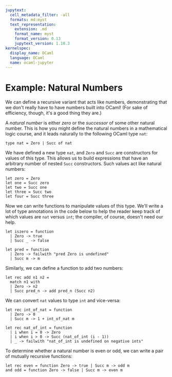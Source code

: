 ```yaml
---
jupytext:
  cell_metadata_filter: -all
  formats: md:myst
  text_representation:
    extension: .md
    format_name: myst
    format_version: 0.13
    jupytext_version: 1.10.3
kernelspec:
  display_name: OCaml
  language: OCaml
  name: ocaml-jupyter
---
```


# Example: Natural Numbers

We can define a recursive variant that acts like numbers, demonstrating that we
don't really have to have numbers built into OCaml! (For sake of efficiency,
though, it's a good thing they are.)

A *natural number* is either *zero* or the *successor* of some other natural
number. This is how you might define the natural numbers in a mathematical logic
course, and it leads naturally to the following OCaml type `nat`:
```{code-cell} ocaml
type nat = Zero | Succ of nat
```
We have defined a new type `nat`, and `Zero` and `Succ` are constructors for
values of this type. This allows us to build expressions that have an arbitrary
number of nested `Succ` constructors. Such values act like natural numbers:

```{code-cell} ocaml
let zero = Zero
let one = Succ zero
let two = Succ one
let three = Succ two
let four = Succ three
```

Now we can write functions to manipulate values of this type.
We'll write a lot of type annotations in the code below to help the reader
keep track of which values are `nat` versus `int`; the compiler, of course,
doesn't need our help.

```{code-cell} ocaml
let iszero = function
  | Zero -> true
  | Succ _ -> false

let pred = function
  | Zero -> failwith "pred Zero is undefined"
  | Succ m -> m
```

Similarly, we can define a function to add two numbers:

```{code-cell} ocaml
let rec add n1 n2 =
  match n1 with
  | Zero -> n2
  | Succ pred_n -> add pred_n (Succ n2)
```

We can convert `nat` values to type `int` and vice-versa:
```{code-cell} ocaml
let rec int_of_nat = function
  | Zero -> 0
  | Succ m -> 1 + int_of_nat m

let rec nat_of_int = function
  | i when i = 0 -> Zero
  | i when i > 0 -> Succ (nat_of_int (i - 1))
  | _ -> failwith "nat_of_int is undefined on negative ints"
```

To determine whether a natural number is even or odd, we can write a
pair of mutually recursive functions:

```{code-cell} ocaml
let rec even = function Zero -> true | Succ m -> odd m
and odd = function Zero -> false | Succ m -> even m
```
